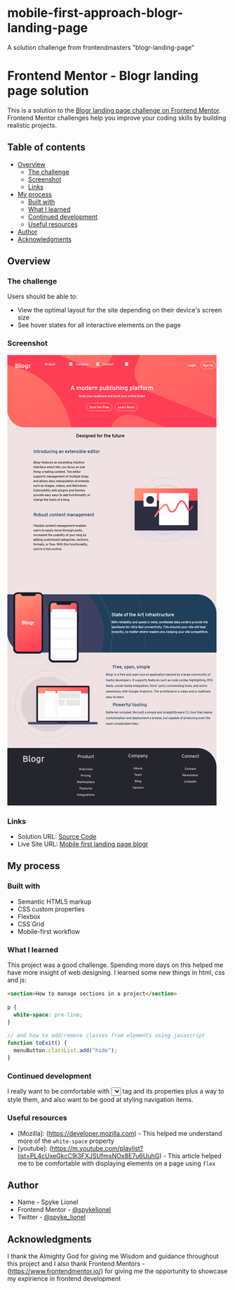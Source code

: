 # mobile-first-approach-blogr-landing-page
A solution challenge from frontendmasters "blogr-landing-page"
# Frontend Mentor - Blogr landing page solution

This is a solution to the [Blogr landing page challenge on Frontend Mentor](https://www.frontendmentor.io/challenges/blogr-landing-page-EX2RLAApP). Frontend Mentor challenges help you improve your coding skills by building realistic projects.

## Table of contents

- [Overview](#overview)
  - [The challenge](#the-challenge)
  - [Screenshot](#screenshot)
  - [Links](#links)
- [My process](#my-process)
  - [Built with](#built-with)
  - [What I learned](#what-i-learned)
  - [Continued development](#continued-development)
  - [Useful resources](#useful-resources)
- [Author](#author)
- [Acknowledgments](#acknowledgments)

## Overview

### The challenge

Users should be able to:

- View the optimal layout for the site depending on their device's screen size
- See hover states for all interactive elements on the page

### Screenshot

![](./screenshot.png)

### Links

- Solution URL: [Source Code](https://github.com/spykelion/mobile-first-approach-blogr-landing-page)
- Live Site URL: [Mobile first landing page blogr](landing-page-mobile-first.netlify.app)

## My process

### Built with

- Semantic HTML5 markup
- CSS custom properties
- Flexbox
- CSS Grid
- Mobile-first workflow

### What I learned

This project was a good challenge. Spending more days on this helped me have
more insight of web designing. I learned some new things in html, css and js:

```html
<section>How to manage sections in a project</section>
```

```css
p {
  white-space: pre-line;
}
```

```js
// and how to add/remove classes from elements using javascript
function toExit() {
  menuButton.classList.add("hide");
}
```

### Continued development

I really want to be comfortable with <select> ` <select>` </select> tag and its properties plus a way to style them, and also
want to be good at styling navigation items.

### Useful resources

- [Mozilla]: (https://developer.mozilla.com) - This helped me understand more of the `white-space` property
- [youtube]: (https://m.youtube.com/playlist?list=PL4cUxeGkcC9i3FXJSUfmsNOx8E7u6UuhG) - This article helped me to be
  comfortable with displaying elements on a page using `flex`

## Author

- Name - Spyke Lionel
- Frontend Mentor - [@spykelionel](https://www.frontendmentor.io/profile/spykelionel)
- Twitter - [@spyke_lionel](https://www.twitter.com/spyke_lionel)

## Acknowledgments

I thank the Almighty God for giving me Wisdom and guidance throughout this project
and I also thank Frontend Mentors -(https://www.frontendmentor.io/) for giving me the opportunity to showcase my expirience in frontend development